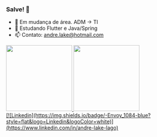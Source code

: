 ### Salve! 👋


- 🔭 Em mudança de área. ADM -> TI
- 🌱 Estudando Flutter e Java/Spring
- 📫 Contato: andre.lake@hotmail.com


<div>
  <a href="https://github.com/andrelake">
  <img height="180em" src="https://github-readme-stats.vercel.app/api?username=andrelake&show_icons=true&theme=dracula&include_all_commits=true&count_private=true"/>
  <img height="180em" src="https://github-readme-stats.vercel.app/api/top-langs/?username=andrelake&layout=compact&langs_count=7&theme=dracula"/>
</div>
  
<div> 
[![Linkedin](https://img.shields.io/badge/-Envoy_1084-blue?style=flat&logo=Linkedin&logoColor=white)](https://www.linkedin.com/in/andre-lake-lago)
</div>
